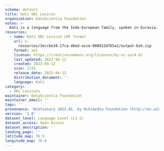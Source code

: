 ```yaml
---
schema: default
title: Kati UKC Lexicon
organization: DataScientia Foundation
notes: >-
  Kati is a language from the Indo-European family, spoken in Eurasia. The UKC Lexicon of Kati is represented as a lexico-semantic network. It consists of words, word senses, synsets, as well as sense-level and synset-level relationships.
resources:
  - name: Kati UKC Lexicon LMF format
    url: >-
      resources/3eccbe10-17ca-4bed-acce-008922d765a1/output-bsh.zip
    format: xml
    license: https://creativecommons.org/licenses/by-nc-sa/4.0/
    last_updated: 2023-04-12
    created: 2023-04-12
    size: 1741
    release_date: 2023-04-12
    distribution_document: ''
    language: Kati
category:
  - UKC Lexicons
maintainer: DataScientia Foundation
maintainer_email: ''
tags: ''
provenance: 'Wiktionary 2022.01. by Wikimedia Foundation (http://en.wiktionary.org); Princeton WordNet 2.1 by Princeton University (https://wordnet.princeton.edu)'
version: '1.0'
dataset_level: Language Level (L1-2)
dataset_access: Open Access
dataset_description: ''
landing_page: ''
latitude_map: 35.5
longitude_map: 70.0
---
```

